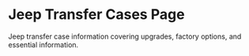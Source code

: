 # Jeep Transfer Cases Page

Jeep transfer case information covering upgrades, factory options, and essential information.
